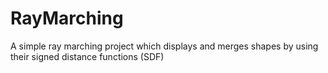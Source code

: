 # RayMarching
A simple ray marching project which displays and merges shapes by using their signed distance functions (SDF)
